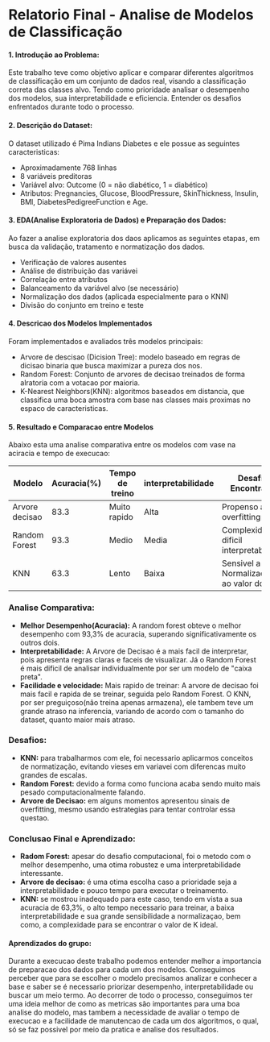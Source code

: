 # Relatorio Final - Analise de Modelos de Classificação

#### 1. Introdução ao Problema:
Este trabalho teve como objetivo aplicar e comparar diferentes algoritmos de classificação em um conjunto de dados real, visando a classificação correta das classes alvo. Tendo como prioridade analisar o desempenho dos modelos, sua interpretabilidade e eficiencia. Entender os desafios enfrentados durante todo o processo.

#### 2. Descrição do Dataset:
O dataset utilizado é Pima Indians Diabetes e ele possue as seguintes caracteristicas: 
- Aproximadamente 768 linhas
- 8 variáveis preditoras
- Variável alvo: Outcome (0 = não diabético, 1 = diabético)
- Atributos: Pregnancies, Glucose, BloodPressure, SkinThickness, Insulin, BMI, DiabetesPedigreeFunction e Age.

#### 3. EDA(Analise Exploratoria de Dados) e Preparação dos Dados: 
Ao fazer a analise exploratoria dos daos aplicamos as seguintes etapas, em busca da validação, tratamento e normatização dos dados.

- Verificação de valores ausentes
- Análise de distribuição das variávei
- Correlação entre atributos
- Balanceamento da variável alvo (se necessário)
- Normalização dos dados (aplicada especialmente para o KNN)
- Divisão do conjunto em treino e teste

#### 4. Descricao dos Modelos Implementados
Foram implementados e avaliados três modelos principais:

- Arvore de descisao (Dicision Tree): modelo baseado em regras de dicisao binaria que busca maximizar a pureza dos nos.
- Random Forest: Conjunto de arvores de decisao treinados de forma alratoria com a votacao por maioria.
- K-Nearest Neighbors(KNN): algoritmos baseados em distancia, que classifica uma boca amostra com base nas classes mais proximas no espaco de caracteristicas.

#### 5. Resultado e Comparacao entre Modelos
Abaixo esta uma analise comparativa entre os modelos com vase na aciracia e tempo de execucao:

| Modelo | Acuracia(%) | Tempo de treino | interpretabilidade | Desafios Encontrados |
| ----------- | ----------- | ----------- | ----------- |----------- |
| Arvore decisao | 83.3 | Muito rapido | Alta | Propenso a overfitting |
| Random Forest | 93.3 | Medio | Media | Complexidade e dificil interpretabilidade |
| KNN | 63.3 | Lento | Baixa | Sensivel a Normalizacao e ao valor do K |

### Analise Comparativa:
- **Melhor Desempenho(Acuracia):** A random forest obteve o melhor desempenho com 93,3% de acuracia, superando significativamente os outros dois.
- **Interpretabilidade:** A Arvore de Decisao é a mais facil de interpretar, pois apresenta regras claras e faceis de visualizar. Já o Random Forest é mais dificil de analisar individualmente por ser um modelo de "caixa preta".
- **Facilidade e velocidade:** Mais rapido de treinar: A arvore de decisao foi mais facil e rapida de se treinar, seguida pelo Random Forest. O KNN, por ser preguiçoso(não treina apenas armazena), ele tambem teve um grande atraso na inferencia, variando de acordo com o tamanho do dataset, quanto maior mais atraso.

### Desafios:
- **KNN:** para trabalharmos com ele, foi necessario aplicarmos conceitos de normatização, evitando vieses em variavei com diferencas muito grandes de escalas.
- **Random Forest:** devido a forma como funciona acaba sendo muito mais pesado computacionalmente falando.
- **Arvore de Decisao:** em alguns momentos apresentou sinais de overfitting, mesmo usando estrategias para tentar controlar essa questao.

### Conclusao Final e Aprendizado:
- **Radom Forest:** apesar do desafio computacional, foi o metodo com o melhor desempenho, uma otima robustez e uma interpretabilidade interessante.
- **Arvore de decisao:** é uma otima escolha caso a prioridade seja a interpretabilidade e pouco tempo para executar o treinamento.
- **KNN:** se mostrou inadequado  para este caso, tendo em vista a sua acuracia de 63,3%, o alto tempo necessario para treinar, a baixa interpretabilidade e sua grande sensibilidade a normalizaçao, bem como, a complexidade para se encontrar o valor de K ideal.

#### Aprendizados do grupo: 
Durante a execucao deste trabalho podemos entender melhor a importancia de preparacao dos dados para cada um dos modelos. Conseguimos perceber que para se escolher o modelo precisamos analizar e conhecer a base e saber se é necessario priorizar desempenho, interpretabilidade ou buscar um meio termo. Ao decorrer de todo o processo, conseguimos ter uma ideia melhor de como as metricas são importantes para uma boa analise do modelo, mas tambem a necessidade de avaliar o tempo de execucao e a facilidade de manutencao de cada um dos algoritmos, o qual, só se faz possivel por meio da pratica e analise dos resultados.
